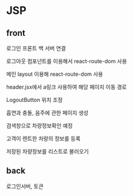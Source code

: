 # JSP
<h2>front</h2>
<p>로그인 프론트 백 서버 연결</p>
<p>로그아웃 컴포넌트를 이용해서 react-route-dom 사용</p>
<p>메인 layout 이용해 react-route-dom 사용</p>
<p>header.jsx에서 a링크 사용하여 해당 페이지 이동 경로</p>
<p>LogoutButton 위치 조정 </p>
<p>흡연과 충돌, 음주에 관한 페이지 생성</p>
<p>검색창으로 차량정보확인 예정</p>
<p>고객이 렌트한 차량의 정보를 등록</p>
<p>저장된 차량정보를 리스트로 불러오기</p>
<h2>back</h2>
<p>로그인서버, 토큰</p>
